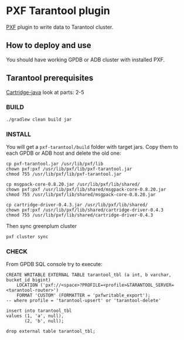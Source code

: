 # PXF Tarantool plugin

[PXF](https://gpdb.docs.pivotal.io/6-8/pxf/overview_pxf.html) plugin to write data to Tarantool cluster.

## How to deploy and use

You should have working GPDB or ADB cluster with installed PXF.

## Tarantool prerequisites

[Cartridge-java](https://github.com/tarantool/cartridge-java) look at parts: 2-5

### BUILD

```shell script
./gradlew clean build jar
```

### INSTALL

You will get a `pxf-tarantool/build` folder with target jars. Copy them to each GPDB or ADB host and delete the old one:

```shell script
cp pxf-tarantool.jar /usr/lib/pxf/lib
chown pxf:pxf /usr/lib/pxf/lib/pxf-tarantool.jar
chmod 755 /usr/lib/pxf/lib/pxf-tarantool.jar

cp msgpack-core-0.8.20.jar /usr/lib/pxf/lib/shared/
chown pxf:pxf /usr/lib/pxf/lib/shared/msgpack-core-0.8.20.jar
chmod 755 /usr/lib/pxf/lib/shared/msgpack-core-0.8.20.jar

cp cartridge-driver-0.4.3.jar /usr/lib/pxf/lib/shared/
chown pxf:pxf /usr/lib/pxf/lib/shared/cartridge-driver-0.4.3
chmod 755 /usr/lib/pxf/lib/shared/cartridge-driver-0.4.3
```
Then sync greenplum cluster
```shell script
pxf cluster sync
```
### CHECK
From GPDB SQL console try to execute:

```greenplum
CREATE WRITABLE EXTERNAL TABLE tarantool_tbl (a int, b varchar, bucket_id bigint)
    LOCATION ('pxf://<space>?PROFILE=<profile>&TARANTOOL_SERVER=<tarantool-router>')
    FORMAT 'CUSTOM' (FORMATTER = 'pxfwritable_export');
-- where profile = 'tarantool-upsert' or 'tarantool-delete'

insert into tarantool_tbl
values (1, 'a', null),
       (2, 'b', null);

drop external table tarantool_tbl;
```
